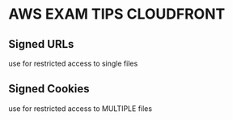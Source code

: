 # AWS EXAM TIPS CLOUDFRONT

## Signed URLs

use for restricted access to single files

## Signed Cookies

use for restricted access to MULTIPLE files
